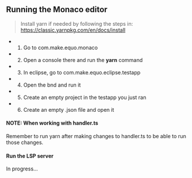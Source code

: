 ## Running the Monaco editor

> Install yarn if needed by following the steps in: https://classic.yarnpkg.com/en/docs/install

* 1) Go to com.make.equo.monaco

* 2) Open a console there and run the **yarn** command

* 3) In eclipse, go to com.make.equo.eclipse.testapp

* 4) Open the bnd and run it

* 5) Create an empty project in the testapp you just ran

* 6) Create an empty .json file and open it

#### NOTE: When working with handler.ts

Remember to run yarn after making changes to handler.ts to be able to run those changes.

#### Run the LSP server

In progress...